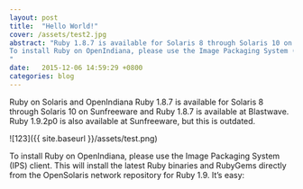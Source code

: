 ```yaml
---
layout: post
title:  "Hello World!"
cover: /assets/test2.jpg
abstract: "Ruby 1.8.7 is available for Solaris 8 through Solaris 10 on Sunfreeware and Ruby 1.8.7 is available at Blastwave. Ruby 1.9.2p0 is also available at Sunfreeware, but this is outdated. </br>
To install Ruby on OpenIndiana, please use the Image Packaging System (IPS) client. This will install the latest Ruby binaries and RubyGems directly from the OpenSolaris network repository for Ruby 1.9. It’s easy:
"
date:   2015-12-06 14:59:29 +0800
categories: blog
---
```

Ruby on Solaris and OpenIndiana
Ruby 1.8.7 is available for Solaris 8 through Solaris 10 on Sunfreeware and Ruby 1.8.7 is available at Blastwave. Ruby 1.9.2p0 is also available at Sunfreeware, but this is outdated.

![123]({{ site.baseurl }}/assets/test.png)

To install Ruby on OpenIndiana, please use the Image Packaging System (IPS) client. This will install the latest Ruby binaries and RubyGems directly from the OpenSolaris network repository for Ruby 1.9. It’s easy: